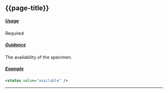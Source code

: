 ## {{page-title}}

<h5><ins>Usage</ins></h5>

<span class="mro-circle required" title="required"></span> Required


<h5><ins>Guidance</ins></h5>

The availability of the specimen.

<h5><ins>Example</ins></h5>

```xml
<status value="available" />
```

---